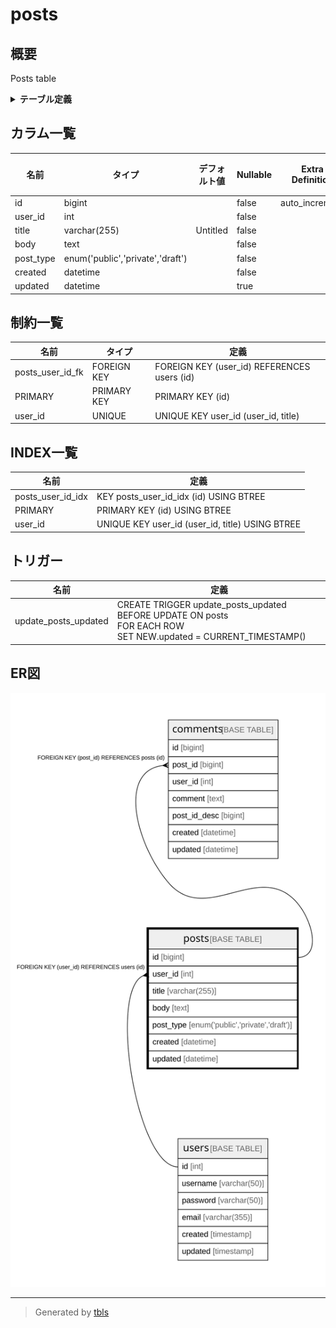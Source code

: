 # posts

## 概要

Posts table

<details>
<summary><strong>テーブル定義</strong></summary>

```sql
CREATE TABLE `posts` (
  `id` bigint NOT NULL AUTO_INCREMENT,
  `user_id` int NOT NULL,
  `title` varchar(255) NOT NULL DEFAULT 'Untitled',
  `body` text NOT NULL,
  `post_type` enum('public','private','draft') NOT NULL COMMENT 'public/private/draft',
  `created` datetime NOT NULL,
  `updated` datetime DEFAULT NULL,
  PRIMARY KEY (`id`),
  UNIQUE KEY `user_id` (`user_id`,`title`),
  KEY `posts_user_id_idx` (`id`) USING BTREE,
  CONSTRAINT `posts_user_id_fk` FOREIGN KEY (`user_id`) REFERENCES `users` (`id`) ON DELETE CASCADE
) ENGINE=InnoDB DEFAULT CHARSET=utf8mb4 COLLATE=utf8mb4_0900_ai_ci COMMENT='Posts table'
```

</details>

## カラム一覧

| 名前        | タイプ                              | デフォルト値             | Nullable | Extra Definition | 子テーブル                   | 親テーブル             | コメント                 |
| --------- | -------------------------------- | ------------------ | -------- | ---------------- | ----------------------- | ----------------- | -------------------- |
| id        | bigint                           |                    | false    | auto_increment   | [comments](comments.md) |                   |                      |
| user_id   | int                              |                    | false    |                  |                         | [users](users.md) |                      |
| title     | varchar(255)                     | Untitled           | false    |                  |                         |                   |                      |
| body      | text                             |                    | false    |                  |                         |                   |                      |
| post_type | enum('public','private','draft') |                    | false    |                  |                         |                   | public/private/draft |
| created   | datetime                         |                    | false    |                  |                         |                   |                      |
| updated   | datetime                         |                    | true     |                  |                         |                   |                      |

## 制約一覧

| 名前               | タイプ         | 定義                                          |
| ---------------- | ----------- | ------------------------------------------- |
| posts_user_id_fk | FOREIGN KEY | FOREIGN KEY (user_id) REFERENCES users (id) |
| PRIMARY          | PRIMARY KEY | PRIMARY KEY (id)                            |
| user_id          | UNIQUE      | UNIQUE KEY user_id (user_id, title)         |

## INDEX一覧

| 名前                | 定義                                              |
| ----------------- | ----------------------------------------------- |
| posts_user_id_idx | KEY posts_user_id_idx (id) USING BTREE          |
| PRIMARY           | PRIMARY KEY (id) USING BTREE                    |
| user_id           | UNIQUE KEY user_id (user_id, title) USING BTREE |

## トリガー

| 名前                   | 定義                                                                                                                  |
| -------------------- | ------------------------------------------------------------------------------------------------------------------- |
| update_posts_updated | CREATE TRIGGER update_posts_updated BEFORE UPDATE ON posts<br>FOR EACH ROW<br>SET NEW.updated = CURRENT_TIMESTAMP() |

## ER図

![er](posts.svg)

---

> Generated by [tbls](https://github.com/k1LoW/tbls)
